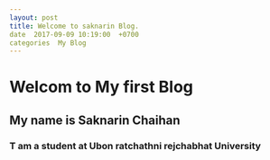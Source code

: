 ```yaml
---
layout: post
title: Welcome to saknarin Blog.
date  2017-09-09 10:19:00  +0700
categories  My Blog
---
```


# Welcom  to My  first  Blog
## My name is Saknarin Chaihan
### T am a student at Ubon  ratchathni  rejchabhat University

